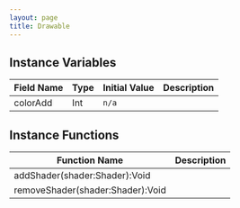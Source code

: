 ```yaml
---
layout: page
title: Drawable
---
```


## Instance Variables

| Field Name | Type | Initial Value | Description |
| ------------ | ------ | --------------- | ------------- |
| colorAdd | Int | `n/a` |  |


## Instance Functions

| Function Name | Description |
| --------------- | ------------- |
| addShader(shader:Shader):Void |  |
| removeShader(shader:Shader):Void |  |



